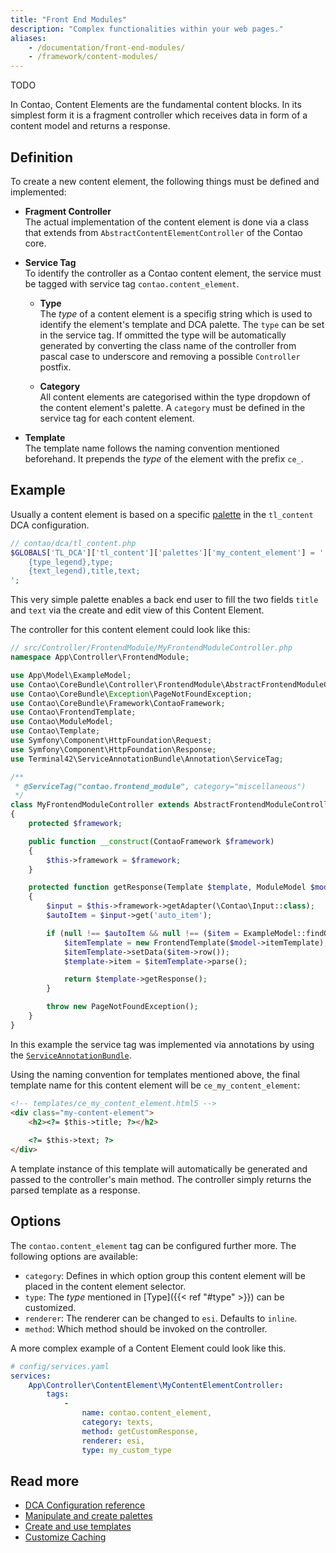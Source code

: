 ```yaml
---
title: "Front End Modules"
description: "Complex functionalities within your web pages."
aliases:
    - /documentation/front-end-modules/
    - /framework/content-modules/
---
```



TODO


In Contao, Content Elements are the fundamental content blocks. In its simplest
form it is a fragment controller which receives data in form of a content model
and returns a response.


## Definition

To create a new content element, the following things must be defined and implemented:

* __Fragment Controller__<br>
  The actual implementation of the content element is done via a class that extends
  from `AbstractContentElementController` of the Contao core.

* __Service Tag__<br>
  To identify the controller as a Contao content element, the service must be tagged
  with service tag `contao.content_element`.

  * __Type__<a id="type"></a><br>
    The *type* of a content element is a specifig string which is used to identify
    the element's template and DCA palette. The `type` can be set in the service 
    tag. If ommitted the type will be automatically generated by converting the 
    class name of the controller from pascal case to underscore and removing a possible 
    `Controller` postfix.
  
  * __Category__<br>
    All content elements are categorised within the type dropdown of the content element's
    palette. A `category` must be defined in the service tag for each content element.

* __Template__<br>
  The template name follows the naming convention mentioned beforehand. It prepends
  the *type* of the element with the prefix `ce_`.


## Example

Usually a content element is based on a specific [palette][2] in the `tl_content`
DCA configuration.

```php
// contao/dca/tl_content.php
$GLOBALS['TL_DCA']['tl_content']['palettes']['my_content_element'] = '
    {type_legend},type;
    {text_legend),title,text;
';
```

This very simple palette enables a back end user to fill the two fields `title`
and `text` via the create and edit view of this Content Element.

The controller for this content element could look like this:

```php
// src/Controller/FrontendModule/MyFrontendModuleController.php
namespace App\Controller\FrontendModule;

use App\Model\ExampleModel;
use Contao\CoreBundle\Controller\FrontendModule\AbstractFrontendModuleController;
use Contao\CoreBundle\Exception\PageNotFoundException;
use Contao\CoreBundle\Framework\ContaoFramework;
use Contao\FrontendTemplate;
use Contao\ModuleModel;
use Contao\Template;
use Symfony\Component\HttpFoundation\Request;
use Symfony\Component\HttpFoundation\Response;
use Terminal42\ServiceAnnotationBundle\Annotation\ServiceTag;

/**
 * @ServiceTag("contao.frontend_module", category="miscellaneous")
 */
class MyFrontendModuleController extends AbstractFrontendModuleController
{
    protected $framework;

    public function __construct(ContaoFramework $framework)
    {
        $this->framework = $framework;
    }

    protected function getResponse(Template $template, ModuleModel $model, Request $request): ?Response
    {
        $input = $this->framework->getAdapter(\Contao\Input::class);
        $autoItem = $input->get('auto_item');

        if (null !== $autoItem && null !== ($item = ExampleModel::findOneBy(['alias = ?'], [$autoItem]))) {
            $itemTemplate = new FrontendTemplate($model->itemTemplate);
            $itemTemplate->setData($item->row());
            $template->item = $itemTemplate->parse();

            return $template->getResponse();
        }

        throw new PageNotFoundException();
    }
}
```

In this example the service tag was implemented via annotations by using the
[`ServiceAnnotationBundle`][5].

Using the naming convention for templates mentioned above, the final template name
for this content element will be `ce_my_content_element`:

```html
<!-- templates/ce_my_content_element.html5 -->
<div class="my-content-element">
    <h2><?= $this->title; ?></h2>
    
    <?= $this->text; ?>
</div>
```

A template instance of this template will automatically be generated and passed 
to the controller's main method. The controller simply returns the parsed template
as a response.


## Options

The `contao.content_element` tag can be configured further more. The following
options are available:

* `category`: Defines in which option group this content element will be placed 
in the content element selector.
* `type`: The *type* mentioned in [Type]({{< ref "#type" >}}) can be customized.
* `renderer`: The renderer can be changed to `esi`. Defaults to `inline`.
* `method`: Which method should be invoked on the controller.

A more complex example of a Content Element could look like this.

```yaml
# config/services.yaml
services:
    App\Controller\ContentElement\MyContentElementController:
        tags:
            -
                name: contao.content_element,
                category: texts,
                method: getCustomResponse,
                renderer: esi,
                type: my_custom_type
```

## Read more

* [DCA Configuration reference][1]
* [Manipulate and create palettes][2]
* [Create and use templates][3]
* [Customize Caching][4]

[1]: ../../reference/dca/reference
[2]: ../../reference/dca/palettes
[3]: ../templates
[4]: ../caching
[5]: https://github.com/terminal42/service-annotation-bundle
